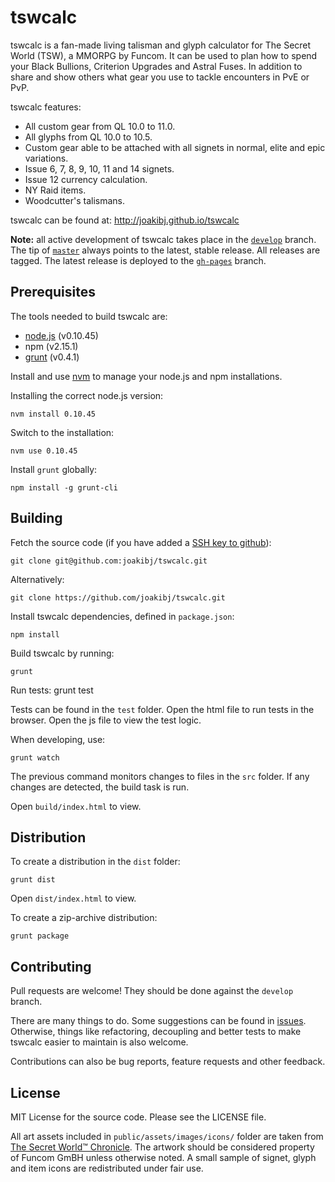 tswcalc
=======

tswcalc is a fan-made living talisman and glyph calculator for The Secret World (TSW), a MMORPG by Funcom. It can be used to plan how to spend your Black Bullions, Criterion Upgrades and Astral Fuses. In addition to share and show others what gear you use to tackle encounters in PvE or PvP.

tswcalc features:

* All custom gear from QL 10.0 to 11.0.
* All glyphs from QL 10.0 to 10.5.
* Custom gear able to be attached with all signets in normal, elite and epic variations.
* Issue 6, 7, 8, 9, 10, 11 and 14 signets.
* Issue 12 currency calculation.
* NY Raid items.
* Woodcutter's talismans.

tswcalc can be found at: http://joakibj.github.io/tswcalc

**Note:** all active development of tswcalc takes place in the [`develop`](https://github.com/joakibj/tswcalc/tree/develop) branch. The tip of [`master`](https://github.com/joakibj/tswcalc/tree/master) always points to the latest, stable release. All releases are tagged. The latest release is deployed to the [`gh-pages`](https://github.com/joakibj/tswcalc/tree/gh-pages) branch.

Prerequisites
--------
The tools needed to build tswcalc are:
* [node.js](http://nodejs.org/) (v0.10.45)
* npm (v2.15.1)
* [grunt](http://gruntjs.com/) (v0.4.1)

Install and use [nvm](https://github.com/creationix/nvm) to manage your node.js and npm installations.

Installing the correct node.js version:

    nvm install 0.10.45

Switch to the installation:

    nvm use 0.10.45

Install `grunt` globally:

    npm install -g grunt-cli

Building
--------
Fetch the source code (if you have added a [SSH key to github](https://help.github.com/articles/generating-ssh-keys)):

    git clone git@github.com:joakibj/tswcalc.git

Alternatively:

    git clone https://github.com/joakibj/tswcalc.git

Install tswcalc dependencies, defined in `package.json`:

    npm install

Build tswcalc by running:

    grunt

Run tests:
    grunt test

Tests can be found in the `test` folder. Open the html file to run tests in the browser. Open the js file to view the test logic.

When developing, use:
    
    grunt watch

The previous command monitors changes to files in the `src` folder. If any changes are detected, the build task is run.

Open `build/index.html` to view.

Distribution
------------
To create a distribution in the `dist` folder: 

    grunt dist

Open `dist/index.html` to view.

To create a zip-archive distribution:

    grunt package

Contributing
------------
Pull requests are welcome! They should be done against the `develop` branch.

There are many things to do. Some suggestions can be found in [issues](https://github.com/joakibj/tswcalc/issues). Otherwise, things like refactoring, decoupling and better tests to make tswcalc easier to maintain is also welcome.

Contributions can also be bug reports, feature requests and other feedback.

License
-------
MIT License for the source code. Please see the LICENSE file.

All art assets included in `public/assets/images/icons/` folder are taken from [The Secret World™ Chronicle](http://chronicle.thesecretworld.com/). The artwork should be considered property of Funcom GmBH unless otherwise noted. A small sample of signet, glyph and item icons are redistributed under fair use.
